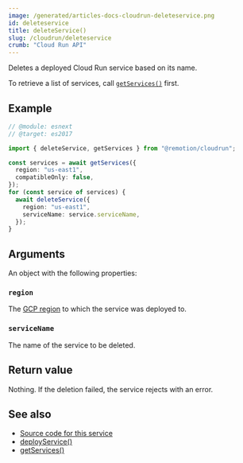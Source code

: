 ```yaml
---
image: /generated/articles-docs-cloudrun-deleteservice.png
id: deleteservice
title: deleteService()
slug: /cloudrun/deleteservice
crumb: "Cloud Run API"
---
```


Deletes a deployed Cloud Run service based on its name.

To retrieve a list of services, call [`getServices()`](/docs/cloudrun/getservices) first.

## Example

```ts twoslash
// @module: esnext
// @target: es2017

import { deleteService, getServices } from "@remotion/cloudrun";

const services = await getServices({
  region: "us-east1",
  compatibleOnly: false,
});
for (const service of services) {
  await deleteService({
    region: "us-east1",
    serviceName: service.serviceName,
  });
}
```

## Arguments

An object with the following properties:

### `region`

The [GCP region](/docs/cloudrun/region-selection) to which the service was deployed to.

### `serviceName`

The name of the service to be deleted.

## Return value

Nothing. If the deletion failed, the service rejects with an error.

## See also

- [Source code for this service](https://github.com/remotion-dev/remotion/blob/main/packages/cloudrun/src/api/delete-service.ts)
- [deployService()](/docs/cloudrun/deployservice)
- [getServices()](/docs/cloudrun/getservices)
